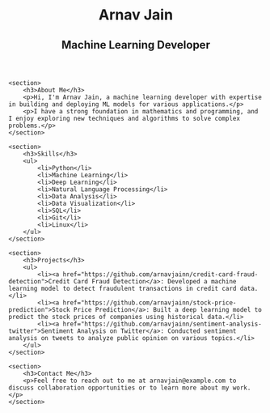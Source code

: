 <!DOCTYPE html>
<html>
<head>
	<meta charset="UTF-8">
	<title>Arnav Jain - Machine Learning Developer</title>
</head>
<body>
	<header>
		<h1>Arnav Jain</h1>
		<h2>Machine Learning Developer</h2>
	</header>

	<section>
		<h3>About Me</h3>
		<p>Hi, I'm Arnav Jain, a machine learning developer with expertise in building and deploying ML models for various applications.</p>
		<p>I have a strong foundation in mathematics and programming, and I enjoy exploring new techniques and algorithms to solve complex problems.</p>
	</section>

	<section>
		<h3>Skills</h3>
		<ul>
			<li>Python</li>
			<li>Machine Learning</li>
			<li>Deep Learning</li>
			<li>Natural Language Processing</li>
			<li>Data Analysis</li>
			<li>Data Visualization</li>
			<li>SQL</li>
			<li>Git</li>
			<li>Linux</li>
		</ul>
	</section>

	<section>
		<h3>Projects</h3>
		<ul>
			<li><a href="https://github.com/arnavjainn/credit-card-fraud-detection">Credit Card Fraud Detection</a>: Developed a machine learning model to detect fraudulent transactions in credit card data.</li>
			<li><a href="https://github.com/arnavjainn/stock-price-prediction">Stock Price Prediction</a>: Built a deep learning model to predict the stock prices of companies using historical data.</li>
			<li><a href="https://github.com/arnavjainn/sentiment-analysis-twitter">Sentiment Analysis on Twitter</a>: Conducted sentiment analysis on tweets to analyze public opinion on various topics.</li>
		</ul>
	</section>

	<section>
		<h3>Contact Me</h3>
		<p>Feel free to reach out to me at arnavjain@example.com to discuss collaboration opportunities or to learn more about my work.</p>
	</section>
</body>
</html>
